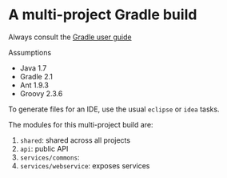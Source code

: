 A multi-project Gradle build
=============================

Always consult the [Gradle user guide](http://www.gradle.org/docs/current/userguide/userguide.html)

Assumptions

- Java 1.7
- Gradle 2.1
- Ant 1.9.3
- Groovy 2.3.6

To generate files for an IDE, use the usual `eclipse` or `idea` tasks.

The modules for this multi-project build are:

1. `shared`: shared across all projects
2. `api`: public API
3. `services/commons`: 
4. `services/webservice`: exposes services
